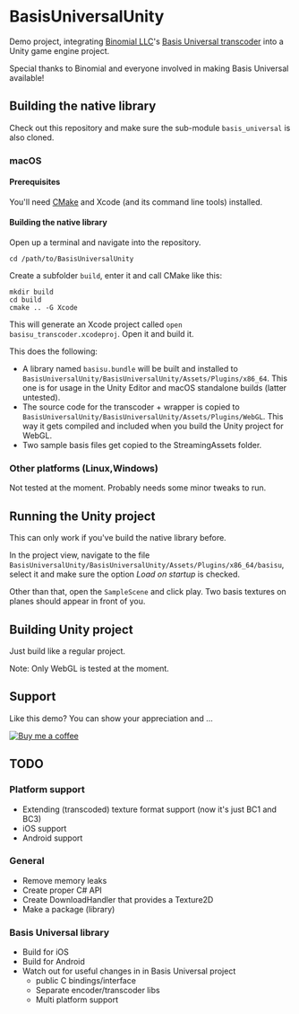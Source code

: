# BasisUniversalUnity

Demo project, integrating [Binomial LLC](http://www.binomial.info)'s [Basis Universal transcoder](https://github.com/BinomialLLC/basis_universal) into a Unity game engine project.

Special thanks to Binomial and everyone involved in making Basis Universal available!

## Building the native library

Check out this repository and make sure the sub-module `basis_universal` is also cloned.

### macOS

#### Prerequisites

You'll need [CMake](https://cmake.org) and Xcode (and its command line tools) installed.

#### Building the native library

Open up a terminal and navigate into the repository.

```
cd /path/to/BasisUniversalUnity
```

Create a subfolder `build`, enter it and call CMake like this:

```
mkdir build
cd build
cmake .. -G Xcode
```

This will generate an Xcode project called `open basisu_transcoder.xcodeproj`. Open it and build it.

This does the following:
- A library named `basisu.bundle` will be built and installed to `BasisUniversalUnity/BasisUniversalUnity/Assets/Plugins/x86_64`. This one is for usage in the Unity Editor and macOS standalone builds (latter untested).
- The source code for the transcoder + wrapper is copied to `BasisUniversalUnity/BasisUniversalUnity/Assets/Plugins/WebGL`. This way it gets compiled and included when you build the Unity project for WebGL.
- Two sample basis files get copied to the StreamingAssets folder.

### Other platforms (Linux,Windows)

Not tested at the moment. Probably needs some minor tweaks to run.

## Running the Unity project

This can only work if you've build the native library before.

In the project view, navigate to the file `BasisUniversalUnity/BasisUniversalUnity/Assets/Plugins/x86_64/basisu`, select it and make sure the option *Load on startup* is checked.

Other than that, open the `SampleScene` and click play. Two basis textures on planes should appear in front of you.

## Building Unity project

Just build like a regular project.

Note: Only WebGL is tested at the moment.

## Support

Like this demo? You can show your appreciation and ...

[![Buy me a coffee](https://az743702.vo.msecnd.net/cdn/kofi1.png?v=0)](https://ko-fi.com/C0C3BW7G)

## TODO

### Platform support
- Extending (transcoded) texture format support (now it's just BC1 and BC3)
- iOS support
- Android support

### General
- Remove memory leaks
- Create proper C# API
- Create DownloadHandler that provides a Texture2D
- Make a package (library)

### Basis Universal library
- Build for iOS
- Build for Android
- Watch out for useful changes in in Basis Universal project
  + public C bindings/interface
  + Separate encoder/transcoder libs
  + Multi platform support

